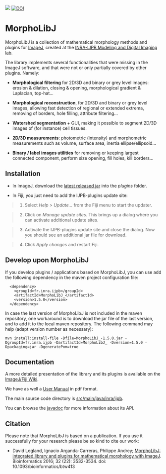 [![](https://github.com/ijpb/MorphoLibJ/actions/workflows/build-main.yml/badge.svg)](https://github.com/ijpb/MorphoLibJ/actions/workflows/build-main.yml)
[![DOI](https://zenodo.org/badge/21349/ijpb/MorphoLibJ.svg)](https://zenodo.org/badge/latestdoi/21349/ijpb/MorphoLibJ)

MorphoLibJ
============

MorphoLibJ is a collection of mathematical morphology methods and plugins for [ImageJ](http://imagej.net/Welcome), 
created at the [INRA-IJPB Modeling and Digital Imaging lab](http://www-ijpb.versailles.inra.fr/en/bc/equipes/modelisation-imagerie/).

The library implements several functionalities that were missing in the ImageJ software, and that were not or only partially covered by other plugins. Namely:

* **Morphological filtering** for 2D/3D and binary or grey level images: erosion & dilation, closing & opening, morphological gradient & Laplacian, top-hat...

* **Morphological reconstruction**, for 2D/3D and binary or grey level images, allowing fast detection of regional or extended extrema, removing of borders, hole filling, attribute filtering...

* **Watershed segmentation** + GUI, making it possible to segment 2D/3D images of (for instance) cell tissues.

* **2D/3D measurements**: photometric (intensity) and morphometric measurements such as volume, surface area, inertia ellipse/ellipsoid...

* **Binary / label images utilities** for removing or keeping largest connected component, perform size opening, fill holes, kill borders...

Installation
------------
* In ImageJ, download the [latest released jar](https://github.com/ijpb/MorphoLibJ/releases) into the _plugins_ folder.

* In Fiji, you just need to add the IJPB-plugins update site:

> 1. Select _Help > Update..._ from the Fiji menu to start the updater.

> 2. Click on _Manage update sites_. This brings up a dialog where you can activate additional update sites.

> 3. Activate the IJPB-plugins update site and close the dialog. Now you should see an additional jar file for download.

> 4. Click _Apply changes_ and restart Fiji.


Develop upon MorphoLibJ
------------

If you develop plugins / applications based on MorphoLibJ, you can use add the following dependency in the maven project configuration file:
```
  <dependency>
    <groupId>fr.inra.ijpb</groupId>
    <artifactId>MorphoLibJ_</artifactId>
    <version>1.5.0</version>
  </dependency>
```

In case the last version of MorphoLibJ is not included in the maven repository,
one workaround is to download the jar file of the last version, 
and to add it to the local maven repository. 
The following command may help (adapt version number as necessary):
```
mvn install:install-file -Dfile=MorphoLibJ_-1.5.0.jar -DgroupId=fr.inra.ijpb -DartifactId=MorphoLibJ_ -Dversion=1.5.0 -Dpackaging=jar -DgeneratePom=true
```

Documentation
-------------

A more detailed presentation of the library and its plugins is available on the [ImageJ/Fiji Wiki](http://imagej.net/MorphoLibJ).

We have as well a [User Manual](https://github.com/ijpb/MorphoLibJ/releases/download/v1.5.0/MorphoLibJ-manual-v1.5.0.pdf) in pdf format.

The main source code directory is [src/main/java/inra/ijpb](http://github.com/ijpb/MorphoLibJ/tree/master/src/main/java/inra/ijpb).

You can browse the [javadoc](https://ijpb.github.io/MorphoLibJ/javadoc/index.html) for more information about its API.

Citation
--------
Please note that MorphoLibJ is based on a publication. If you use it successfully for your research please be so kind to cite our work:
* David Legland, Ignacio Arganda-Carreras, Philippe Andrey; [MorphoLibJ: integrated library and plugins for mathematical morphology with ImageJ](http://bioinformatics.oxfordjournals.org/content/early/2016/07/19/bioinformatics.btw413). Bioinformatics 2016; 32 (22): 3532-3534. doi: 10.1093/bioinformatics/btw413
